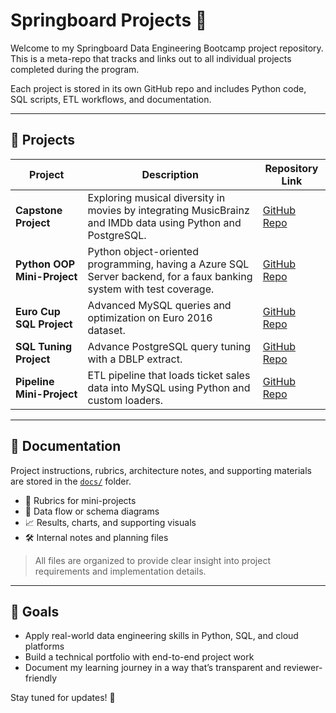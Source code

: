 # Springboard Projects 🚀

Welcome to my Springboard Data Engineering Bootcamp project repository. This is a meta-repo that tracks and links out to all individual projects completed during the program.

Each project is stored in its own GitHub repo and includes Python code, SQL scripts, ETL workflows, and documentation.

---

## 📌 Projects

| Project | Description | Repository Link |
|---------|-------------|-----------------|
| **Capstone Project** | Exploring musical diversity in movies by integrating MusicBrainz and IMDb data using Python and PostgreSQL. | [GitHub Repo](https://github.com/mtholahan/Springboard-Capstone) |
| **Python OOP Mini-Project** | Python object-oriented programming, having a Azure SQL Server backend, for a faux banking system with test coverage. | [GitHub Repo](https://github.com/mtholahan/FauxBankingSystem) |
| **Euro Cup SQL Project** | Advanced MySQL queries and optimization on Euro 2016 dataset. | [GitHub Repo](https://github.com/mtholahan/euro-cup-sql-project) |
| **SQL Tuning Project** | Advance PostgreSQL query tuning with a DBLP extract. | [GitHub Repo](https://github.com/mtholahan/SQL_Tuning)
| **Pipeline Mini-Project** | ETL pipeline that loads ticket sales data into MySQL using Python and custom loaders. | [GitHub Repo](https://github.com/mtholahan/data-pipeline-ticket-sales) |

---

## 📂 Documentation

Project instructions, rubrics, architecture notes, and supporting materials are stored in the [`docs/`](./docs) folder.  

- 🧾 Rubrics for mini-projects  
- 🧱 Data flow or schema diagrams  
- 📈 Results, charts, and supporting visuals  
- 🛠️ Internal notes and planning files

> All files are organized to provide clear insight into project requirements and implementation details.

---

## 🎯 Goals

- Apply real-world data engineering skills in Python, SQL, and cloud platforms  
- Build a technical portfolio with end-to-end project work  
- Document my learning journey in a way that’s transparent and reviewer-friendly

Stay tuned for updates! 🚀
